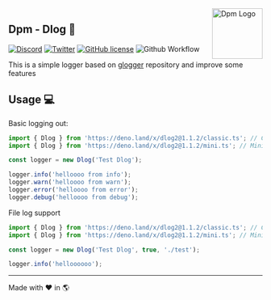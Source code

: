 <img src="https://avatars.githubusercontent.com/u/97813425" align="right" alt="Dpm Logo" width="100">

## Dpm - Dlog :sauropod:

[![Discord](https://img.shields.io/discord/932381618851692565?label=Discord&logo=discord&logoColor=white)](https://discord.gg/Um27YPJKud)
[![Twitter](https://img.shields.io/twitter/follow/dpm_land?label=Dpm%20Land&style=social)](https://twitter.com/intent/follow?screen_name=dpm_land)
[![GitHub license](https://img.shields.io/github/license/dpmland/dlog?label=License)](./LICENSE)
![Github Workflow](https://img.shields.io/github/workflow/status/dpmland/dlog/CI)

This is a simple logger based on [glogger](https://github.com/grian32/glogger) repository
and improve some features

## Usage :computer:

Basic logging out:

```ts
import { Dlog } from 'https://deno.land/x/dlog2@1.1.2/classic.ts'; // Classic version with the classic out!
import { Dlog } from 'https://deno.land/x/dlog2@1.1.2/mini.ts'; // Mini version the same features of classic but with a minimalist out!

const logger = new Dlog('Test Dlog');

logger.info('helloooo from info');
logger.warn('helloooo from warn');
logger.error('helloooo from error');
logger.debug('helloooo from debug');
```

File log support

```ts
import { Dlog } from 'https://deno.land/x/dlog2@1.1.2/classic.ts'; // Classic version with the classic out!
import { Dlog } from 'https://deno.land/x/dlog2@1.1.2/mini.ts'; // Mini version the same features of classic but with a minimalist out!

const logger = new Dlog('Test Dlog', true, './test');

logger.info('helloooooo');
```

---

Made with :heart: in :earth_americas:
